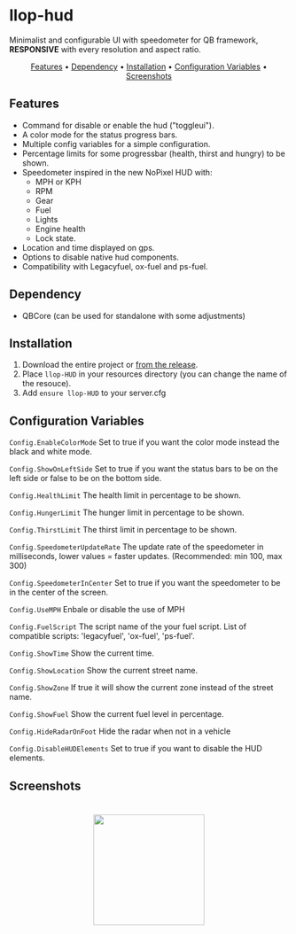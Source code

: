 # llop-hud

Minimalist and configurable UI with speedometer for QB framework, **RESPONSIVE** with every resolution and aspect ratio.

<p align="center">
  <a href="#features">Features</a> •
  <a href="#dependency">Dependency</a> •
  <a href="#installation">Installation</a> •
  <a href="#configuration-variables">Configuration Variables</a> •
  <a href="#Screenshots">Screenshots</a>
</p>

## Features

 - Command for disable or enable the hud ("toggleui").
 - A color mode for the status progress bars. 
 - Multiple config variables for a simple configuration.
 - Percentage limits for some progressbar (health, thirst and hungry) to be shown.
 - Speedometer inspired in the new NoPixel HUD with:
     - MPH or KPH
     - RPM
     - Gear
     - Fuel
     - Lights
     - Engine health
     - Lock state.
 - Location and time displayed on gps.
 - Options to disable native hud components.
 - Compatibility with Legacyfuel, ox-fuel and ps-fuel.

## Dependency

 - QBCore (can be used for standalone with some adjustments)

## Installation

1.  Download the entire project or [from the release](https://github.com/Llop-Estepari/llop-HUD/releases/tag/v1.0.0).
2.  Place `llop-HUD` in your resources directory (you can change the name of the resouce).
3.  Add `ensure llop-HUD` to your server.cfg

## Configuration Variables

`Config.EnableColorMode` Set to true if you want the color mode instead the black and white mode.

`Config.ShowOnLeftSide`  Set to true if you want the status bars to be on the left side or false to be on the bottom side.

`Config.HealthLimit` The health limit in percentage to be shown.

`Config.HungerLimit` The hunger limit in percentage to be shown.

`Config.ThirstLimit` The thirst limit in percentage to be shown.

`Config.SpeedometerUpdateRate` The update rate of the speedometer in milliseconds, lower values = faster updates. (Recommended: min 100, max 300)

`Config.SpeedometerInCenter` Set to true if you want the speedometer to be in the center of the screen.

`Config.UseMPH` Enbale or disable the use of MPH

`Config.FuelScript` The script name of the your fuel script. List of compatible scripts: 'legacyfuel', 'ox-fuel', 'ps-fuel'.

`Config.ShowTime` Show the current time.

`Config.ShowLocation` Show the current street name.

`Config.ShowZone` If true it will show the current zone instead of the street name.

`Config.ShowFuel` Show the current fuel level in percentage.

`Config.HideRadarOnFoot` Hide the radar when not in a vehicle

`Config.DisableHUDElements` Set to true if you want to disable the HUD elements.

## Screenshots


<h1 align="center">
  <a href="https://www.youtube.com/watch?v=eVrYbKBrI7o" target="_blank"><img src="https://external-content.duckduckgo.com/iu/?u=https%3A%2F%2Fbloomerang.co%2Fwp-content%2Fuploads%2F2019%2F06%2FDonate.png&f=1&nofb=1&ipt=9710f382a05bc1aae123e287c309eb5236d4e5aca8608e7c10874324fd64a82c&ipo=images" alt="" width="200"></a>
</h1>
